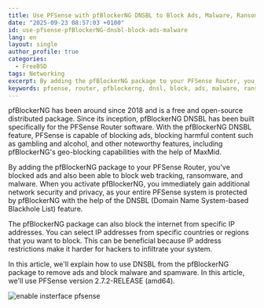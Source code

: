 ```yaml
---
title: Use PFSense with pfBlockerNG DNSBL to Block Ads, Malware, Ransomware, and Web Tracking
date: "2025-09-23 08:57:03 +0100"
id: use-pfsense-pfBlockerNG-dnsbl-block-ads-malware
lang: en
layout: single
author_profile: true
categories:
  - FreeBSD
tags: Networking
excerpt: By adding the pfBlockerNG package to your PFSense Router, you've blocked ads and also been able to block web tracking, ransomware, and malware. When you activate pfBlockerNG, you immediately gain additional network security and privacy, as your entire PFSense system is protected by pfBlockerNG with the help of the DNSBL (Domain Name System-based Blackhole List) feature
keywords: pfsense, router, pfblockerng, dnsl, block, ads, malware, ransomware, web, tracking, firewall
---
```


pfBlockerNG has been around since 2018 and is a free and open-source distributed package. Since its inception, pfBlockerNG DNSBL has been built specifically for the PFSense Router software. With the pfBlockerNG DNSBL feature, PFSense is capable of blocking ads, blocking harmful content such as gambling and alcohol, and other noteworthy features, including pfBlockerNG's geo-blocking capabilities with the help of MaxMid.

By adding the pfBlockerNG package to your PFSense Router, you've blocked ads and also been able to block web tracking, ransomware, and malware. When you activate pfBlockerNG, you immediately gain additional network security and privacy, as your entire PFSense system is protected by pfBlockerNG with the help of the DNSBL (Domain Name System-based Blackhole List) feature.

The pfBlockerNG package can also block the internet from specific IP addresses. You can select IP addresses from specific countries or regions that you want to block. This can be beneficial because IP address restrictions make it harder for hackers to infiltrate your system.

In this article, we'll explain how to use DNSBL from the pfBlockerNG package to remove ads and block malware and spamware. In this article, we'll use PFSense version 2.7.2-RELEASE (amd64).

![enable insterface pfsense](https://gitlab.com/unixbsdshell/unixbsdshell.gitlab.io/-/raw/main/img/1_enable_insterface.png)





